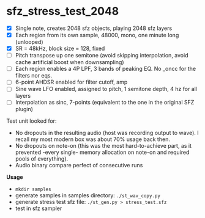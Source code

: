 # sfz_stress_test_2048

- [x] Single note, creates 2048 sfz <region> objects, playing 2048 sfz layers
- [x] Each region from its own sample, 48000, mono, one minute long (unlooped)
- [x] SR = 48kHz, block size = 128, fixed
- [ ] Pitch transpose up one semitone (avoid skipping interpolation, avoid cache artificial boost when downsampling)
- [ ] Each region enables a 4P LPF, 3 bands of peaking EQ. No _oncc for the filters nor eqs.
- [ ] 6-point AHDSR enabled for filter cutoff, amp
- [ ] Sine wave LFO enabled, assigned to pitch, 1 semitone depth, 4 hz for all layers
- [ ] Interpolation as sinc, 7-points (equivalent to the one in the original SFZ plugin)

Test unit looked for:

* No dropouts in the resulting audio (host was recording output to wave). I recall my most modern box was about 70% usage back then.
* No dropouts on note-on (this was the most hard-to-achieve part, as it prevented -every single- memory allocation on note-on and required pools of everything).
* Audio binary compare perfect of consecutive runs

**Usage**

* `mkdir samples`
* generate samples in samples directory: `./st_wav_copy.py`
* generate stress test sfz file: `./st_gen.py > stress_test.sfz`
* test in sfz sampler
